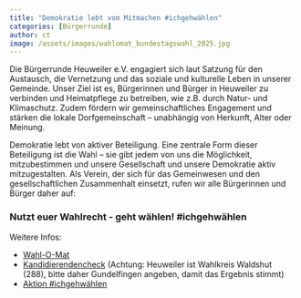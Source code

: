 ```yaml
---
title: "Demokratie lebt vom Mitmachen #ichgehwählen"
categories: [Bürgerrunde]
author: ct
image: /assets/images/wahlomat_bundestagswahl_2025.jpg
---
```


Die Bürgerrunde Heuweiler e.V. engagiert sich laut Satzung für den Austausch, die Vernetzung und das soziale und kulturelle Leben in unserer Gemeinde. Unser Ziel ist es, Bürgerinnen und Bürger in Heuweiler zu verbinden und Heimatpflege zu betreiben, wie z.B. durch Natur- und Klimaschutz. Zudem fördern wir gemeinschaftliches Engagement und stärken die lokale Dorfgemeinschaft – unabhängig von Herkunft, Alter oder Meinung.

Demokratie lebt von aktiver Beteiligung. Eine zentrale Form dieser Beteiligung ist die Wahl – sie gibt jedem von uns die Möglichkeit, mitzubestimmen und unsere Gesellschaft und unsere Demokratie aktiv mitzugestalten.
Als Verein, der sich für das Gemeinwesen und den gesellschaftlichen Zusammenhalt einsetzt, rufen wir alle Bürgerinnen und Bürger daher auf:

### Nutzt euer Wahlrecht - geht wählen! #ichgehwählen

Weitere Infos:

- [Wahl-O-Mat](https://www.wahl-o-mat.de/)
- [Kandidierendencheck](https://www.kandidierendencheck.de/bundestag?pk_kwd=spon) (Achtung: Heuweiler ist Wahlkreis Waldshut (288), bitte daher Gundelfingen angeben, damit das Ergebnis stimmt)
- [Aktion #ichgehwählen](https://ichgehwaehlen.org/)
